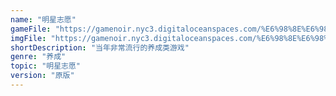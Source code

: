 ```yaml
---
name: "明星志愿"
gameFile: "https://gamenoir.nyc3.digitaloceanspaces.com/%E6%98%8E%E6%98%9F%E5%BF%97%E6%84%BF1/mxzy1.zip"
imgFile: "https://gamenoir.nyc3.digitaloceanspaces.com/%E6%98%8E%E6%98%9F%E5%BF%97%E6%84%BF1/original.jpg"
shortDescription: "当年非常流行的养成类游戏"
genre: "养成"
topic: "明星志愿"
version: "原版"
---
```

